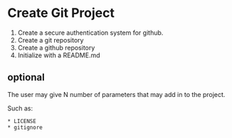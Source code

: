 # Create Git Project

1. Create a secure authentication system for github.
2. Create a git repository
3. Create a github repository
4. Initialize with a README.md

## optional

The user may give N number of parameters that may add in to the project.

Such as: 

	* LICENSE
	* gitignore
	
